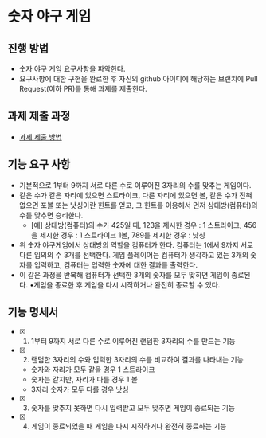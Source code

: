# 숫자 야구 게임
## 진행 방법
* 숫자 야구 게임 요구사항을 파악한다.
* 요구사항에 대한 구현을 완료한 후 자신의 github 아이디에 해당하는 브랜치에 Pull Request(이하 PR)를 통해 과제를 제출한다.

## 과제 제출 과정
* [과제 제출 방법](https://github.com/next-step/nextstep-docs/tree/master/precourse)


## 기능 요구 사항
* 기본적으로 1부터 9까지 서로 다른 수로 이루어진 3자리의 수를 맞추는 게임이다.
* 같은 수가 같은 자리에 있으면 스트라이크, 다른 자리에 있으면 볼, 같은 수가 전혀 없으면 포볼 또는 낫싱이란 힌트를 얻고, 그 힌트를 이용해서 먼저 상대방(컴퓨터)의 수를 맞추면 승리한다.
    * [예] 상대방(컴퓨터)의 수가 425일 때, 123을 제시한 경우 : 1 스트라이크, 456을 제시한 경우 : 1 스트라이크 1볼, 789를 제시한 경우 : 낫싱
* 위 숫자 야구게임에서 상대방의 역할을 컴퓨터가 한다. 컴퓨터는 1에서 9까지 서로 다른 임의의 수 3개를 선택한다. 게임 플레이어는 컴퓨터가 생각하고 있는 3개의 숫자를 입력하고, 컴퓨터는 입력한 숫자에 대한 결과를 출력한다.
* 이 같은 과정을 반복해 컴퓨터가 선택한 3개의 숫자를 모두 맞히면 게임이 종료된다. •게임을 종료한 후 게임을 다시 시작하거나 완전히 종료할 수 있다.


## 기능 명세서
- [X] 1. 1부터 9까지 서로 다른 수로 이루어진 랜덤한 3자리의 수를 만드는 기능
- [X] 2. 랜덤한 3자리의 수와 입력한 3자리의 수를 비교하여 결과를 나타내는 기능
    - 숫자와 자리가 모두 같을 경우 1 스트라이크
    - 숫자는 같지만, 자리가 다를 경우 1 볼
    - 3자리 숫자가 모두 다를 경우 낫싱
- [X] 3. 숫자를 맞추지 못하면 다시 입력받고 모두 맞추면 게임이 종료되는 기능
- [X] 4. 게임이 종료되었을 때 게임을 다시 시작하거나 완전히 종료하는 기능